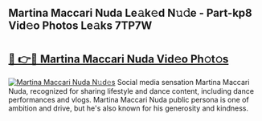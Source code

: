## Martina Maccari Nuda Le𝚊k𝚎d N𝚞𝚍e - Part-kp8 Vid𝚎o Photos Le𝚊ks 7TP7W

# <h2><a href="http://fbg5h5e.evod.top/?m=Martina+Maccari+Nuda">🔗 👉🔴 Martina Maccari Nuda Vid𝚎o Ph𝚘t𝚘s</a></h2>

[![Martina Maccari Nuda N𝚞d𝚎s](https://i.imgur.com/8V9OHl7.gif)](http://fbg5h5e.evod.top/?m=Martina+Maccari+Nuda)
Social media sensation Martina Maccari Nuda, recognized for sharing lifestyle and dance content, including dance performances and vlogs. Martina Maccari Nuda public persona is one of ambition and drive, but he's also known for his generosity and kindness. 
